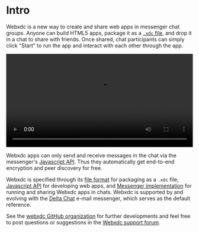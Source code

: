 # Intro 

Webxdc is a new way to create and share web apps in messenger chat groups. Anyone can build HTML5 apps, package it as a [`.xdc` file](spec.md#webxdc-file-format), and drop it in a chat to share with friends. Once shared, chat participants can simply click "Start" to run the app and interact with each other through the app. 

<video controls style="width:560px; max-width: 100%;"><source src="https://webxdc.org/assets/just-web-apps.mp4" type="video/mp4"><a href="https://www.youtube.com/watch?v=I1K4pBvb2pI">watch "just web apps" on youtube</a></video>

Webxdc apps can only send and receive messages in the chat via the messenger's [Javascript API]. Thus they automatically get end-to-end encryption and peer discovery for free.

Webxdc is specified through its [file format](spec.md#webxdc-file-format) for packaging as a `.xdc` file, [Javascript API] for developing web apps, and [Messenger implementation] for running and sharing Webxdc apps in chats. Webxdc is supported by and evolving with the [Delta Chat](https://delta.chat) e-mail messenger, which serves as the default reference. 

See the [webxdc GitHub organization](https://github.com/webxdc) for further developments and feel free to post questions or suggestions in the [Webxdc support forum](https://support.delta.chat/c/webxdc/20).

[Javascript API]: spec.md#webxdc-api
[Messenger implementation]: spec.md#messenger-implementation
